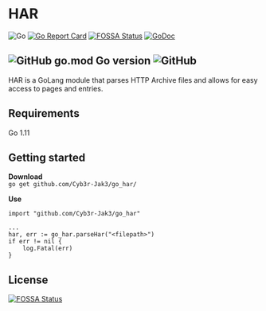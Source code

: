 # HAR
![Go](https://github.com/Cyb3r-Jak3/go_har/workflows/Go/badge.svg?branch=master)
[![Go Report Card](https://goreportcard.com/badge/github.com/Cyb3r-Jak3/go_har)](https://goreportcard.com/report/github.com/Cyb3r-Jak3/go_har) [![FOSSA Status](https://app.fossa.com/api/projects/git%2Bgithub.com%2FCyb3r-Jak3%2Fgo_har.svg?type=shield)](https://app.fossa.com/projects/git%2Bgithub.com%2FCyb3r-Jak3%2Fgo_har?ref=badge_shield)
 [![GoDoc](https://godoc.org/github.com/Cyb3r-Jak3/go_har?status.svg)](https://godoc.org/github.com/Cyb3r-Jak3/go_har)

![GitHub go.mod Go version](https://img.shields.io/github/go-mod/go-version/Cyb3r-Jak3/go_har?style=flat-square) ![GitHub](https://img.shields.io/github/license/Cyb3r-Jak3/go_har?style=flat-square)
---

HAR is a GoLang module that parses HTTP Archive files and allows for easy access to pages and entries.

## Requirements

Go 1.11

## Getting started

**Download**  
`go get github.com/Cyb3r-Jak3/go_har/`

**Use**
```golang
import "github.com/Cyb3r-Jak3/go_har"

...
har, err := go_har.parseHar("<filepath>")
if err != nil {
    log.Fatal(err)
}
```

## License
[![FOSSA Status](https://app.fossa.com/api/projects/git%2Bgithub.com%2FCyb3r-Jak3%2Fgo_har.svg?type=large)](https://app.fossa.com/projects/git%2Bgithub.com%2FCyb3r-Jak3%2Fgo_har?ref=badge_large)